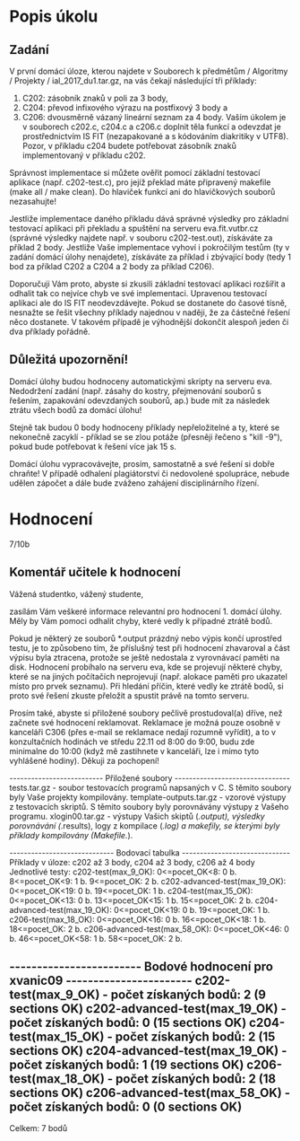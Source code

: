 # Popis úkolu
## Zadání 

V první domácí úloze, kterou najdete v Souborech k předmětům / Algoritmy / Projekty / ial_2017_du1.tar.gz,  na vás čekají následující tři příklady:
1. C202: zásobník znaků v poli za 3 body,
2. C204: převod infixového výrazu na postfixový 3 body a
3. C206: dvousměrně vázaný lineární seznam za 4 body.
Vaším úkolem je v souborech c202.c, c204.c a c206.c doplnit těla funkcí a odevzdat je prostřednictvím IS FIT (nezapakované a s kódováním diakritiky v UTF8). Pozor, v příkladu c204 budete potřebovat zásobník znaků implementovaný v příkladu c202.

Správnost implementace si můžete ověřit pomocí základní testovací aplikace (např. c202-test.c), pro jejíž překlad máte připravený makefile (make all / make clean). Do hlaviček funkcí ani do hlavičkových souborů nezasahujte!

Jestliže implementace daného příkladu dává správné výsledky pro základní testovací aplikaci při překladu a spuštění na serveru eva.fit.vutbr.cz (správné výsledky najdete např. v souboru c202-test.out), získáváte za příklad 2 body. Jestliže Vaše implementace vyhoví i pokročilým testům (ty v zadání domácí úlohy nenajdete), získáváte za příklad i zbývající body (tedy 1 bod za příklad C202 a C204 a 2 body za příklad C206).

Doporučuji Vám proto, abyste si zkusili základní testovací aplikaci rozšířit a odhalit tak co nejvíce chyb ve své implementaci. Upravenou testovací aplikaci ale do IS FIT neodevzdávejte. Pokud se dostanete do časové tísně, nesnažte se řešit všechny příklady najednou v naději, že za částečné řešení něco dostanete. V takovém případě je výhodnější dokončit alespoň jeden či dva příklady pořádně.

## Důležitá upozornění!

Domácí úlohy budou hodnoceny automatickými skripty na serveru eva. Nedodržení zadání  (např. zásahy do kostry, přejmenování souborů s řešením, zapakování odevzdaných souborů, ap.) bude mít za následek ztrátu všech bodů za domácí úlohu!

Stejně tak budou 0 body hodnoceny příklady nepřeložitelné a ty, které se nekonečně zacyklí - příklad se se zlou potáže (přesněji řečeno s "kill -9"), pokud bude potřebovat k řešení více jak 15 s.

Domácí úlohu vypracovávejte, prosím, samostatně a své řešení si dobře chraňte! V případě odhalení plagiátorství či nedovolené spolupráce, nebude udělen zápočet a dále bude zváženo zahájení disciplinárního řízení.

# Hodnocení
7/10b

## Komentář učitele k hodnocení
Vážená studentko, vážený studente, 

zasílám Vám veškeré informace relevantní pro hodnocení 1. domácí úlohy. Měly by Vám pomoci odhalit chyby, které vedly k případné ztrátě bodů. 

Pokud je některý ze souborů *.output prázdný nebo výpis končí uprostřed testu, je to způsobeno tím, že příslušný test při hodnocení zhavaroval a část výpisu byla ztracena, protože se ještě nedostala z vyrovnávací paměti na disk. Hodnocení probíhalo na serveru eva, kde se projevují některé chyby, které se na jiných počítačích neprojevují (např. alokace paměti pro ukazatel místo pro prvek seznamu). Při hledání příčin, které vedly ke ztrátě bodů, si proto své řešení zkuste přeložit a spustit právě na tomto serveru. 

Prosím také, abyste si přiložené soubory pečlivě prostudoval(a) dříve, než začnete své hodnocení reklamovat. Reklamace je možná pouze osobně v kanceláři C306 (přes e-mail se reklamace nedají rozumně vyřídit), a to v konzultačních hodinách ve středu 22.11 od 8:00 do 9:00, budu zde minimalne do 10:00 (když mě zastihnete v kanceláři, lze i mimo tyto vyhlášené hodiny). Děkuji za pochopení! 

-------------------------- Přiložené soubory -------------------------------- 
tests.tar.gz - soubor testovacích programů napsaných v C. S těmito soubory byly Vaše projekty kompilovány. 
template-outputs.tar.gz - vzorové výstupy z testovacích skriptů. S těmito soubory byly porovnávány výstupy z Vašeho programu. 
xlogin00.tar.gz - výstupy Vašich skiptů (*.output), výsledky porovnávání (*.results), logy z kompilace (*.log) a makefily, se kterými byly příklady kompilovány (Makefile.*). 

----------------------------- Bodovací tabulka ------------------------------ 
Příklady v úloze: c202 až 3 body, c204 až 3 body, c206 až 4 body
Jednotlivé testy:
c202-test(max_9_OK):
	0<=pocet_OK<8: 0 b.
	8<=pocet_OK<9: 1 b.
	9<=pocet_OK: 2 b.
c202-advanced-test(max_19_OK):
	0<=pocet_OK<19: 0 b.
	19<=pocet_OK: 1 b.
c204-test(max_15_OK):
	0<=pocet_OK<13: 0 b.
	13<=pocet_OK<15: 1 b.
	15<=pocet_OK: 2 b.
c204-advanced-test(max_19_OK):
	0<=pocet_OK<19: 0 b.
	19<=pocet_OK: 1 b.
c206-test(max_18_OK):
	0<=pocet_OK<16: 0 b.
	16<=pocet_OK<18: 1 b.
	18<=pocet_OK: 2 b.
c206-advanced-test(max_58_OK):
	0<=pocet_OK<46: 0 b.
	46<=pocet_OK<58: 1 b.
	58<=pocet_OK: 2 b. 

------------------------ Bodové hodnocení pro xvanic09 -----------------------
c202-test(max_9_OK) - počet získaných bodů: 2 (9 sections OK)
c202-advanced-test(max_19_OK) - počet získaných bodů: 0 (15 sections OK)
c204-test(max_15_OK) - počet získaných bodů: 2 (15 sections OK)
c204-advanced-test(max_19_OK) - počet získaných bodů: 1 (19 sections OK)
c206-test(max_18_OK) - počet získaných bodů: 2 (18 sections OK)
c206-advanced-test(max_58_OK) - počet získaných bodů: 0 (0 sections OK)
----------------
Celkem: 7 bodů

